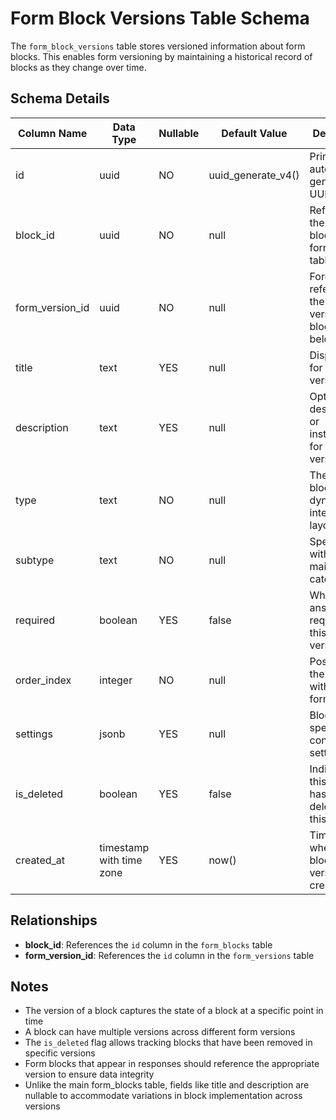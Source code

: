 # Form Block Versions Table Schema

The `form_block_versions` table stores versioned information about form blocks. This enables form versioning by maintaining a historical record of blocks as they change over time.

## Schema Details

| Column Name | Data Type | Nullable | Default Value | Description |
|------------|-----------|----------|---------------|-------------|
| id | uuid | NO | uuid_generate_v4() | Primary key, automatically generated UUID |
| block_id | uuid | NO | null | Reference to the original block in the form_blocks table |
| form_version_id | uuid | NO | null | Foreign key referencing the form version this block belongs to |
| title | text | YES | null | Display title for the block version |
| description | text | YES | null | Optional description or instructions for the block version |
| type | text | NO | null | The type of block (static, dynamic, integration, layout) |
| subtype | text | NO | null | Specific type within the main type category |
| required | boolean | YES | false | Whether an answer is required for this block version |
| order_index | integer | NO | null | Position of the block within the form version |
| settings | jsonb | YES | null | Block-specific configuration settings |
| is_deleted | boolean | YES | false | Indicates if this block has been deleted in this version |
| created_at | timestamp with time zone | YES | now() | Timestamp when the block version was created |

## Relationships

- **block_id**: References the `id` column in the `form_blocks` table
- **form_version_id**: References the `id` column in the `form_versions` table

## Notes

- The version of a block captures the state of a block at a specific point in time
- A block can have multiple versions across different form versions
- The `is_deleted` flag allows tracking blocks that have been removed in specific versions
- Form blocks that appear in responses should reference the appropriate version to ensure data integrity
- Unlike the main form_blocks table, fields like title and description are nullable to accommodate variations in block implementation across versions

